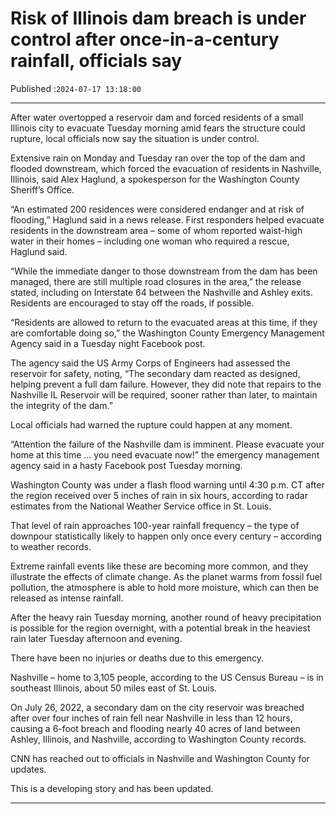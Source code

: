 # Risk of Illinois dam breach is under control after once-in-a-century rainfall, officials say

Published :`2024-07-17 13:18:00`

---

After water overtopped a reservoir dam and forced residents of a small Illinois city to evacuate Tuesday morning amid fears the structure could rupture, local officials now say the situation is under control.

Extensive rain on Monday and Tuesday ran over the top of the dam and flooded downstream, which forced the evacuation of residents in Nashville, Illinois, said Alex Haglund, a spokesperson for the Washington County Sheriff’s Office.

“An estimated 200 residences were considered endanger and at risk of flooding,” Haglund said in a news release. First responders helped evacuate residents in the downstream area – some of whom reported waist-high water in their homes – including one woman who required a rescue, Haglund said.

“While the immediate danger to those downstream from the dam has been managed, there are still multiple road closures in the area,” the release stated, including on Interstate 64 between the Nashville and Ashley exits. Residents are encouraged to stay off the roads, if possible.

“Residents are allowed to return to the evacuated areas at this time, if they are comfortable doing so,” the Washington County Emergency Management Agency said in a Tuesday night Facebook post.

The agency said the US Army Corps of Engineers had assessed the reservoir for safety, noting, “The secondary dam reacted as designed, helping prevent a full dam failure. However, they did note that repairs to the Nashville IL Reservoir will be required, sooner rather than later, to maintain the integrity of the dam.”

Local officials had warned the rupture could happen at any moment.

“Attention the failure of the Nashville dam is imminent. Please evacuate your home at this time … you need evacuate now!” the emergency management agency said in a hasty Facebook post Tuesday morning.

Washington County was under a flash flood warning until 4:30 p.m. CT after the region received over 5 inches of rain in six hours, according to radar estimates from the National Weather Service office in St. Louis.

That level of rain approaches 100-year rainfall frequency – the type of downpour statistically likely to happen only once every century – according to weather records.

Extreme rainfall events like these are becoming more common, and they illustrate the effects of climate change. As the planet warms from fossil fuel pollution, the atmosphere is able to hold more moisture, which can then be released as intense rainfall.

After the heavy rain Tuesday morning, another round of heavy precipitation is possible for the region overnight, with a potential break in the heaviest rain later Tuesday afternoon and evening.

There have been no injuries or deaths due to this emergency.

Nashville – home to 3,105 people, according to the US Census Bureau – is in southeast Illinois, about 50 miles east of St. Louis.

On July 26, 2022, a secondary dam on the city reservoir was breached after over four inches of rain fell near Nashville in less than 12 hours, causing a 6-foot breach and flooding nearly 40 acres of land between Ashley, Illinois, and Nashville, according to Washington County records.

CNN has reached out to officials in Nashville and Washington County for updates.

This is a developing story and has been updated.

---

